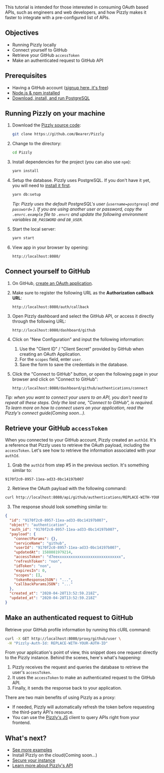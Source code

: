 This tutorial is intended for those interested in consuming OAuth based APIs, such as engineers and web developers, and how Pizzly makes it faster to integrate with a pre-configured list of APIs.

## Objectives

- Running Pizzly locally
- Connect yourself to GitHub
- Retrieve your GitHub `accessToken`
- Make an authenticated request to GitHub API

## Prerequisites

- Having a GitHub account ([signup here, it's free](https://github.com/join))
- [Node.js & npm installed](https://nodejs.dev/how-to-install-nodejs)
- [Download, install, and run PostgreSQL](https://www.postgresql.org/download/)

## Running Pizzly on your machine

1. Download the [Pizzly source code](https://github.com/Bearer/Pizzly):

   ```bash
   git clone https://github.com/Bearer/Pizzly
   ```
2. Change to the directory:

   ```bash
   cd Pizzly
   ```
3. Install dependencies for the project (you can also use `npm`):

   ```bash
   yarn install
   ```
4. Setup the database. Pizzly uses PostgreSQL. If you don't have it yet, you will need to [install it first](https://www.postgresql.org/docs/9.3/tutorial-install.html).

   ```bash
   yarn db:setup
   ```

   _Tip: Pizzly uses the default PostgreSQL's user (`username=postgresql` and `password=` <empty string>). If you are using another user or password, copy the `.envrc.example` file to `.envrc` and update the following environment variables `DB_PASSWORD` and `DB_USER`._
5. Start the local server:

   ```bash
   yarn start
   ```
6. View app in your browser by opening:

   ```
   http://localhost:8080/
   ```

## Connect yourself to GitHub

1. On GitHub, [create an OAuth application](https://github.com/settings/applications/new).
2. Make sure to register the following URL as the **Authorization callback URL**:

   ```
   http://localhost:8080/auth/callback
   ```
3. Open Pizzly dashboard and select the GitHub API, or access it directly through the following URL:

   ```
   http://localhost:8080/dashboard/github
   ```
4. Click on "New Configuration" and input the following information:

   1. Use the "Client ID" / "Client Secret" provided by GitHub when creating an OAuth Application.
   2. For the `scopes` field, enter `user`.
   3. Save the form to save the credentials in the database.
5. Click the "Connect to GitHub" button, or open the following page in your browser and click on "Connect to GitHub":

   ```
   http://localhost:8080/dashboard/github/authentications/connect
   ```

_Tip: when you want to connect your users to an API, you don't need to repeat all these steps. Only the last one, "Connect to GitHub", is required. To learn more on how to connect users on your application, read the Pizzly's connect guide(Coming soon...)._

## Retrieve your GitHub `accessToken`

When you connected to your GitHub account, Pizzly created an `authId`. It's a reference that Pizzly uses to retrieve the OAuth payload, including the `accessToken`. Let's see how to retrieve the information associated with your `authId`.

1. Grab the `authId` from step #5 in the previous section. It's something similar to:

```
9170f2c0-8957-11ea-ad33-0bc14197b007
```

2. Retrieve the OAuth payload with the following command:

```bash
curl http://localhost:8080/api/github/authentications/REPLACE-WITH-YOUR-AUTH-ID
```

3. The response should look something similar to:

```json
{
  "id": "9170f2c0-8957-11ea-ad33-0bc14197b007",
  "object": "authentication",
  "auth_id": "9170f2c0-8957-11ea-ad33-0bc14197b007",
  "payload": {
    "connectParams": {},
    "serviceName": "github",
    "userId": "9170f2c0-8957-11ea-ad33-0bc14197b007",
    "updatedAt": 1588081979214,
    "accessToken": "d7eexxxxxxxxxxxxxxxxxxxxxxxxxxxxx",
    "refreshToken": "non",
    "idToken": "non",
    "expiresIn": 0,
    "scopes": [],
    "tokenResponseJSON": "...",
    "callbackParamsJSON": "..."
  },
  "created_at": "2020-04-28T13:52:59.218Z",
  "updated_at": "2020-04-28T13:52:59.218Z"
}
```

## Make an authenticated request to GitHub

<!--The example below uses Node.js, as it's the main language of Pizzly, but the concept is applicable to any programming language.

```javascript
const axios = require('axios')

const PIZZLY_INSTANCE = 'http://localhost:8080'
const authId = 'REPLACE-WITH-YOUR-AUTH-ID'

// 1. Fetch the OAuth payload for the provided authId
axios
  .get(PIZZLY_INSTANCE + '/api/github/authentications/' + authId)
  .then(({ data }) => {
    const { accessToken } = data.payload

    // 2. Fetch authenticated user's profile on GitHub
    return axios
      .get('https://api.github.com/user', {
        headers: { Authorization: 'token ' + accessToken }
      })
      .then(({ data }) => console.log(data))
      .catch(console.error)
  })
  .catch(console.error)
```

This snippet does two requests:

1. First, it fetches the OAuth payload from Pizzly to retrieve the `accessToken`;
2. Then, it makes an authenticated request to GitHub using that `accessToken`.


To reduce the number of requests, your Pizzly instance can work as a proxy. Here's an example (in Node.js again):
-->

Retrieve your GitHub profile information by running this cURL command:

```bash
curl -X GET http://localhost:8080/proxy/github/user \
 -H "Pizzly-Auth-Id: REPLACE-WITH-YOUR-AUTH-ID"
```

From your application's point of view, this snippet does one request directly to the Pizzly instance. Behind the scenes, here's what's happening:

1. Pizzly receives the request and queries the database to retrieve the user's `accessToken`.
2. It uses the `accessToken` to make an authenticated request to the GitHub API.
3. Finally, it sends the response back to your application.

There are two main benefits of using Pizzly as a proxy:

- If needed, Pizzly will automatically refresh the token before requesting the third-party API's resource.
- You can use the [Pizzly's JS](/src/clients/javascript) client to query APIs right from your frontend.

## What's next?

- [See more examples](/docs/examples.md)
- Install Pizzly on the cloud(Coming soon...)
- [Secure your instance](/docs/securing-your-instance.md)
- [Learn more about Pizzly's API](/docs/API.md)
